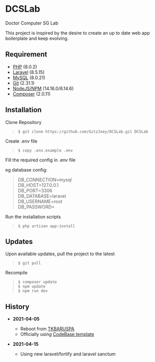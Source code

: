 # DCSLab

Doctor Computer SG Lab

This project is inspired by the desire to create an up to date web app boilerplate and keep evolving.

## Requirement
* [PHP](https://www.php.net/downloads.php) (8.0.2)
* [Laravel](https://laravel.com/) (8.5.15)
* [MySQL](https://www.mysql.com/downloads/) (8.0.21)
* [Git](https://git-scm.com/downloads) (2.31.1)
* [NodeJS/NPM](https://nodejs.org/en/download/) (14.16.0/6.14.6)
* [Composer](https://getcomposer.org/download/) (2.0.11)

## Installation

Clone Repository

>`$ git clone https://github.com/GitzJoey/DCSLab.git DCSLab`

Create .env file

>`$ copy .env.example .env`

Fill the required config in .env file

eg database config:
> DB_CONNECTION=mysql  
> DB_HOST=127.0.0.1  
> DB_PORT=3306  
> DB_DATABASE=laravel  
> DB_USERNAME=root  
> DB_PASSWORD=

Run the installation scripts

>`$ php artisan app:install`

## Updates

Upon available updates, pull the project to the latest

>`$ git pull`

Recompile

>`$ composer update`  
>`$ npm update`  
>`$ npm run dev`

## History

* **2021-04-05**
    * Reboot from [TKBARUSPA](https://www.github.com/gitzjoey/TKBARUSPA)
    * Officially using [CodeBase template](https://themeforest.net/item/codebase-bootstrap-4-admin-dashboard-template-ui-framework/20289243)

* **2021-04-15**
    * Using new laravel/fortify and laravel sanctum
